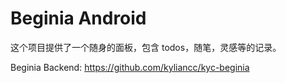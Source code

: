 # Beginia Android

这个项目提供了一个随身的面板，包含 todos，随笔，灵感等的记录。

Beginia Backend: https://github.com/kyliancc/kyc-beginia